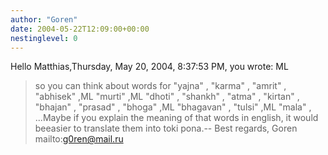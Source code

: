 ```yaml
---
author: "Goren"
date: 2004-05-22T12:09:00+00:00
nestinglevel: 0
---
```

Hello Matthias,Thursday, May 20, 2004, 8:37:53 PM, you wrote:
ML
> so you can think about words for "yajna" , "karma" , "amrit" , "abhisek" ,ML
> "murti" ,ML
> "dhoti" , "shankh" , "atma" , "kirtan" , "bhajan" , "prasad" , "bhoga" ,ML
> "bhagavan" , "tulsi" ,ML
> "mala" , ...Maybe if you explain the meaning of that words in english, it would beeasier to translate them into toki pona.--
Best regards, Goren mailto:[g0ren@mail.ru](mailto://g0ren@mail.ru)